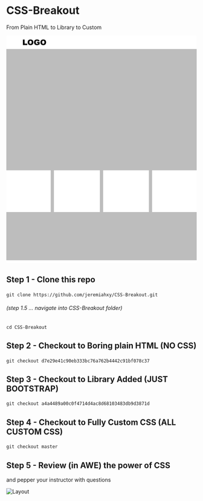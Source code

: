 # CSS-Breakout
From Plain HTML to Library to Custom

![Layout](assets/images/layout.png)

## Step 1 - Clone this repo
```git clone https://github.com/jeremiahxy/CSS-Breakout.git```

###### (step 1.5 ... navigate into CSS-Breakout folder)
```cd CSS-Breakout```

## Step 2 - Checkout to Boring plain HTML (NO CSS)
```git checkout d7e29e41c90eb333bc76a762b4442c91bf078c37```

## Step 3 - Checkout to Library Added (JUST BOOTSTRAP)
```git checkout a4a4489a00c0f4714d4ac8d68103483db9d3871d```

## Step 4 - Checkout to Fully Custom CSS (ALL CUSTOM CSS)
```git checkout master```

## Step 5 - Review (in AWE) the power of CSS
and pepper your instructor with questions

![Layout](assets/images/css_breakout_final.png)